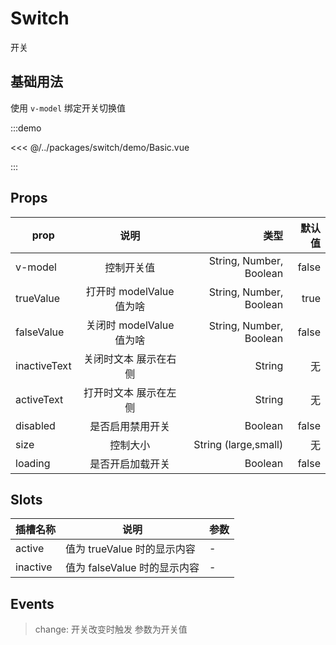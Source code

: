 # Switch

开关

## 基础用法

使用 `v-model` 绑定开关切换值

:::demo

<<< @/../packages/switch/demo/Basic.vue

:::

## Props

| prop         |           说明           |                    类型 | 默认值 |
| ------------ | :----------------------: | ----------------------: | -----: |
| v-model      |        控制开关值        | String, Number, Boolean |  false |
| trueValue    | 打开时 modelValue 值为啥 | String, Number, Boolean |   true |
| falseValue   | 关闭时 modelValue 值为啥 | String, Number, Boolean |  false |
| inactiveText |  关闭时文本 展示在右侧   |                  String |     无 |
| activeText   |  打开时文本 展示在左侧   |                  String |     无 |
| disabled     |     是否启用禁用开关     |                 Boolean |  false |
| size         |         控制大小         |    String (large,small) |     无 |
| loading      |     是否开启加载开关     |                 Boolean |  false |

## Slots

| 插槽名称 | 说明                         | 参数 |
| -------- | ---------------------------- | ---- |
| active   | 值为 trueValue 时的显示内容  | -    |
| inactive | 值为 falseValue 时的显示内容 | -    |

## Events

> change: 开关改变时触发 参数为开关值
